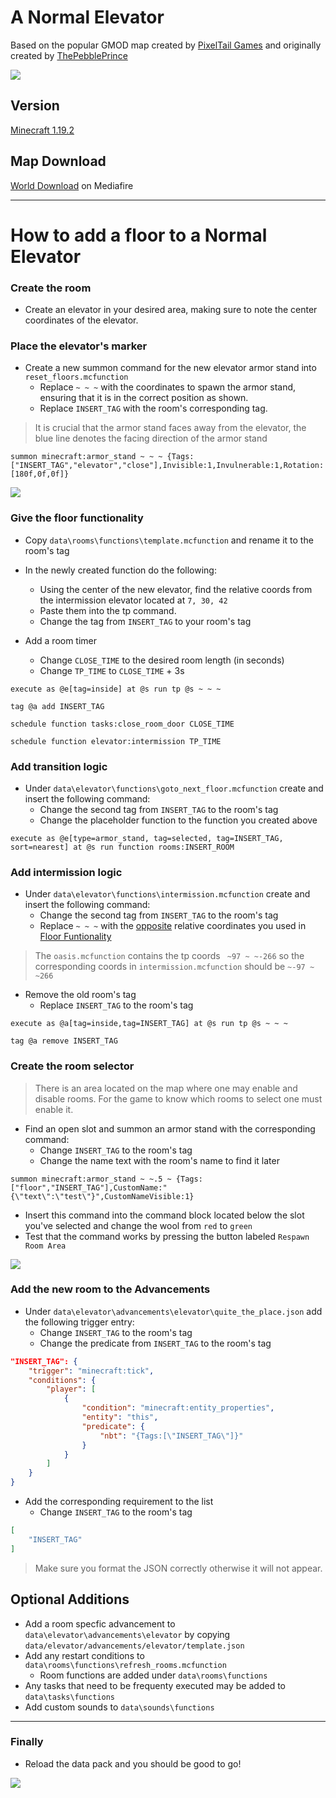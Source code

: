 # A Normal Elevator
Based on the popular GMOD map created by <a href="https://www.pixeltailgames.com/"> PixelTail Games</a> and originally created by <a href=https://www.youtube.com/channel/UCHobjD55wR4c-5bD0AHDcEQ>ThePebblePrince</a>

<img src="resources\elevator_entrance.png"></img>

## Version
<a href="https://www.minecraft.net/en-us/article/minecraft-java-edition-1-19-2">Minecraft 1.19.2</a>

## Map Download
<a href=https://www.mediafire.com/file/ocjjs2i2elbvvfr/Normal+Elevator.zip/file>World Download</a> on Mediafire

---

# How to add a floor to a Normal Elevator

### Create the room

- Create an elevator in your desired area, making sure to note the center coordinates of the elevator.

### Place the elevator's marker

- Create a new summon command for the new elevator armor stand into `reset_floors.mcfunction`
    - Replace `~ ~ ~` with the coordinates to spawn the armor stand, ensuring that it is in the correct position as shown.
    - Replace `INSERT_TAG` with the room's corresponding tag.

> It is crucial that the armor stand faces away from the elevator, the blue line denotes the facing direction of the armor stand

```MCFUNCTION
summon minecraft:armor_stand ~ ~ ~ {Tags:["INSERT_TAG","elevator","close"],Invisible:1,Invulnerable:1,Rotation:[180f,0f,0f]}
```

<img src="resources\armor_stand_location.png"></img>

### Give the floor functionality

- Copy `data\rooms\functions\template.mcfunction` and rename it to the room's tag
- In the newly created function do the following:
    - Using the center of the new elevator, find the relative coords from the intermission elevator located at `7, 30, 42`
    - Paste them into the tp command.
    - Change the tag from `INSERT_TAG` to your room's tag

- Add a room timer
    - Change `CLOSE_TIME` to the desired room length (in seconds)
    - Change `TP_TIME` to `CLOSE_TIME` + 3s

```MCFUNCTION
execute as @e[tag=inside] at @s run tp @s ~ ~ ~

tag @a add INSERT_TAG

schedule function tasks:close_room_door CLOSE_TIME

schedule function elevator:intermission TP_TIME
```

### Add transition logic

- Under `data\elevator\functions\goto_next_floor.mcfunction` create and insert the following command: 
    - Change the second tag from `INSERT_TAG` to the room's tag
    - Change the placeholder function to the function you created above

```MCFUNCTION
execute as @e[type=armor_stand, tag=selected, tag=INSERT_TAG, sort=nearest] at @s run function rooms:INSERT_ROOM
```

### Add intermission logic

- Under `data\elevator\functions\intermission.mcfunction` create and insert the following command:
    - Change the second tag from `INSERT_TAG` to the room's tag
    - Replace `~ ~ ~` with the <ins>opposite</ins> relative coordinates you used in [Floor Funtionality](#give-the-floor-functionality)

> The `oasis.mcfunction` contains the tp coords ` ~97 ~ ~-266` so the corresponding coords in `intermission.mcfunction` should be `~-97 ~ ~266`

- Remove the old room's tag
    - Replace `INSERT_TAG` to the room's tag

```MCFUNCTION
execute as @a[tag=inside,tag=INSERT_TAG] at @s run tp @s ~ ~ ~

tag @a remove INSERT_TAG
```

### Create the room selector

> There is an area located on the map where one may enable and disable rooms. For the game to know which rooms to select one must enable it.

- Find an open slot and summon an armor stand with the corresponding command:
    - Change `INSERT_TAG` to the room's tag
    - Change the name text with the room's name to find it later

```MCFUNCTION
summon minecraft:armor_stand ~ ~.5 ~ {Tags:["floor","INSERT_TAG"],CustomName:"{\"text\":\"test\"}",CustomNameVisible:1}
```
- Insert this command into the command block located below the slot you've selected and change the wool from `red` to `green`
- Test that the command works by pressing the button labeled `Respawn Room Area`

<img src="resources\room_area.png"></img>

### Add the new room to the Advancements

- Under `data\elevator\advancements\elevator\quite_the_place.json` add the following trigger entry:
    - Change `INSERT_TAG` to the room's tag
    - Change the predicate from `INSERT_TAG` to the room's tag

```JSON
"INSERT_TAG": {
    "trigger": "minecraft:tick",
    "conditions": {
        "player": [
            {
                "condition": "minecraft:entity_properties",
                "entity": "this",
                "predicate": {
                    "nbt": "{Tags:[\"INSERT_TAG\"]}" 
                }
            }
        ]
    }
}
```

- Add the corresponding requirement to the list
    - Change `INSERT_TAG` to the room's tag

```JSON
[
    "INSERT_TAG"
]
```

> Make sure you format the JSON correctly otherwise it will not appear.

## Optional Additions
- Add a room specfic advancement to `data\elevator\advancements\elevator` by copying `data/elevator/advancements/elevator/template.json`
- Add any restart conditions to `data\rooms\functions\refresh_rooms.mcfunction`
    - Room functions are added under `data\rooms\functions`
- Any tasks that need to be frequenty executed may be added to `data\tasks\functions`
- Add custom sounds to `data\sounds\functions`

---

### Finally
- Reload the data pack and you should be good to go!

<img src="resources\credits.png"></img>